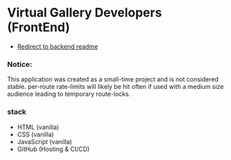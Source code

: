 # Virtual Gallery Developers (FrontEnd)
- [Redirect to backend readme](https://github.com/DavisNicholas04/virtual-gallery-discord-bot/tree/main/src#Virtual-Gallery-Developers-(BackEnd))

### Notice:
This application was created as a small-time project and is not considered stable. per-route rate-limits will likely be hit often if used with a medium size audience leading to temporary route-locks. 

### stack
- HTML (vanilla)
- CSS (vanilla)
- JavaScript (vanilla)
- GitHub (Hosting & CI/CD)